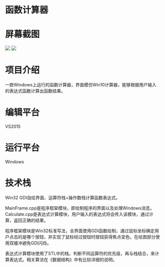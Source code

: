 # 函数计算器

# 屏幕截图
![](http://file.supermartin.cn/wp-content/uploads/2016/05/4545.png)
![](http://file.supermartin.cn/wp-content/uploads/20170222210859.png)  

# 项目介绍
一款Windows上运行的函数计算器，界面模仿Win10计算器，能够根据用户输入的表达式函数计算出函数结果。

# 编辑平台
VS2015

# 运行平台
Windows

# 技术栈
Win32 GDI自绘界面、运算符栈+操作数栈计算函数表达式。

MainFrame.cpp是程序框架模块，即绘制程序的界面以及处理Windows消息。Calculate.cpp是表达式计算模块，用户输入的表达式将会传入该模块，通过计算，返回正确的结果。

程序框架模块是Win32标准写法，全界面使用GDI函数绘制，通过鼠标坐标确定用户点击的是哪个按钮，并实现了鼠标经过按钮时按钮获得焦点变色。在绘图部分使用双缓冲避免GDI闪烁。

表达式计算模块使用了STL中的栈，判断不同运算符的优先级，再与栈结合，来计算表达式。相关算法在《数据结构》中有比较详细的说明。

